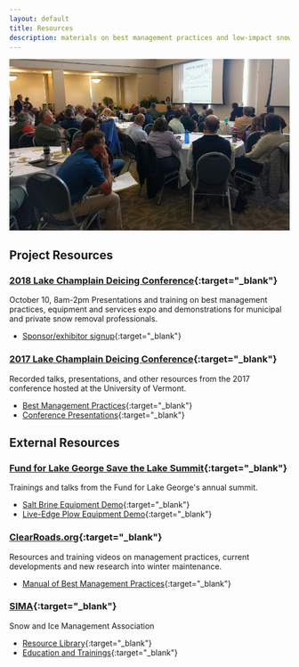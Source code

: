 ```yaml
---
layout: default
title: Resources
description: materials on best management practices and low-impact snow removal techniques for private contractors
---
```


![Deicing Conference](/assets/deicing-conference.jpg)

## Project Resources

### [2018 Lake Champlain Deicing Conference](https://www.uvm.edu/seagrant/deicing-conference){:target="_blank"}

October 10, 8am-2pm
Presentations and training on best management practices, equipment and services expo and demonstrations for municipal and private snow removal professionals.
- [Sponsor/exhibitor signup](https://www.uvm.edu/seagrant/sites/default/files/uploads/ExhibitSponsorBrochure2018_FINAL.pdf){:target="_blank"}

### [2017 Lake Champlain Deicing Conference](https://lcwroadsalt.wixsite.com/conference){:target="_blank"}

Recorded talks, presentations, and other resources from the 2017 conference hosted at the University of Vermont.
- [Best Management Practices](https://lcwroadsalt.wixsite.com/conference/bmp-s){:target="_blank"}
- [Conference Presentations](https://lcwroadsalt.wixsite.com/conference/2017-conference){:target="_blank"}

<div class="line-break"></div>

## External Resources

### [Fund for Lake George Save the Lake Summit](https://fundforlakegeorge.org/saltsummit2015){:target="_blank"}

Trainings and talks from the Fund for Lake George's annual summit.
- [Salt Brine Equipment Demo](https://www.youtube.com/watch?v=KOasDmnEBzo){:target="_blank"}
- [Live-Edge Plow Equipment Demo](https://www.youtube.com/watch?v=se2cTVPa0SY){:target="_blank"}

### [ClearRoads.org](http://clearroads.org/){:target="_blank"}

Resources and training videos on management practices, current developments and new research into winter maintenance.
- [Manual of Best Management Practices](http://clearroads.org/wp-content/uploads/dlm_uploads/0537_2015-Clear-Roads-Best-Practice-Guide-WEB.pdf){:target="_blank"}

### [SIMA](https://sima.org){:target="_blank"}

Snow and Ice Management Association
- [Resource Library](https://www.sima.org/resource/library){:target="_blank"}
- [Education and Trainings](https://www.sima.org/education){:target="_blank"}